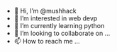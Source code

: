 - 👋 Hi, I’m @mushhack
- 👀 I’m interested in web devp
- 🌱 I’m currently learning python
- 💞️ I’m looking to collaborate on ...
- 📫 How to reach me ...

<!---
mushhack/mushhack is a ✨ special ✨ repository because its `README.md` (this file) appears on your GitHub profile.
You can click the Preview link to take a look at your changes.
--->
